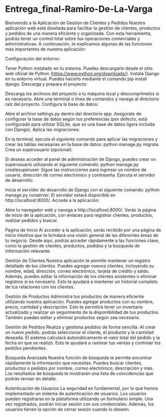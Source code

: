 # Entrega_final-Ramiro-De-La-Varga

Bienvenido a la Aplicación de Gestión de Clientes y Pedidos
Nuestra aplicación web está diseñada para facilitar la gestión de clientes, productos y pedidos de una manera eficiente y organizada. Con esta herramienta, podrás tener un control total sobre tus operaciones comerciales y administrativas. A continuación, te explicamos algunas de las funciones más importantes de nuestra aplicación:

Configuración del entorno:

Tener Python instalado en tu sistema. Puedes descargarlo desde el sitio web oficial de Python (https://www.python.org/downloads/). Instala Django en tu entorno virtual. Puedes hacerlo mediante el comando pip install django. Descarga y prepara el proyecto:

Descarga los archivos del proyecto a tu máquina local y descomprímelos si es necesario. Abre una terminal o línea de comandos y navega al directorio raíz del proyecto. Configura la base de datos:

Abre el archivo settings.py dentro del directorio app. Asegúrate de configurar la base de datos según tus preferencias (por defecto, está configurado para utilizar SQLite, que es una base de datos ligera incluida con Django). Aplica las migraciones:

En la terminal, ejecuta el siguiente comando para aplicar las migraciones y crear las tablas necesarias en la base de datos: python manage.py migrate. Crea un superusuario (opcional):

Si deseas acceder al panel de administración de Django, puedes crear un superusuario utilizando el siguiente comando: python manage.py createsuperuser. Sigue las instrucciones para ingresar un nombre de usuario, dirección de correo electrónico y contraseña. Ejecuta el servidor de desarrollo:

Inicia el servidor de desarrollo de Django con el siguiente comando: python manage.py runserver. El servidor estará disponible en http://localhost:8000/. Accede a la aplicación:

Abre tu navegador web y navega a http://localhost:8000/. Verás la página de inicio de la aplicación, con enlaces para registrar clientes, productos, realizar pedidos y buscar.

Página de Inicio
Al acceder a la aplicación, serás recibido por una página de inicio intuitiva que te brindará una visión general de las diferentes áreas de tu negocio. Desde aquí, podrás acceder rápidamente a las funciones clave, como la gestión de clientes, productos, pedidos y la búsqueda de información relevante.

Gestión de Clientes
Nuestra aplicación te permite mantener un registro detallado de tus clientes. Puedes agregar nuevos clientes, incluyendo su nombre, edad, dirección, correo electrónico, tarjeta de crédito y saldo. Además, puedes editar la información de los clientes existentes o eliminar registros si es necesario. Esto te ayudará a mantener un historial completo de tus relaciones con los clientes.

Gestión de Productos
Administra tus productos de manera eficiente utilizando nuestra aplicación. Puedes agregar productos con su nombre, precio, cantidad y descripción. Esto te permitirá tener un inventario actualizado y realizar un seguimiento de la disponibilidad de tus productos. También puedes editar y eliminar productos según sea necesario.

Gestión de Pedidos
Realiza y gestiona pedidos de forma sencilla. Al crear un nuevo pedido, podrás seleccionar el cliente, el producto y la cantidad deseada. El sistema calculará automáticamente el valor total del pedido y la fecha en que se realizó. Esto te ayudará a rastrear tus ventas y controlar los pedidos pendientes.

Búsqueda Avanzada
Nuestra función de búsqueda te permite encontrar rápidamente la información que necesitas. Puedes buscar clientes, productos o pedidos por nombre, correo electrónico, descripción y más. Los resultados de búsqueda te mostrarán una lista de coincidencias que podrás revisar en detalle.

Autenticación de Usuarios
La seguridad es fundamental, por lo que hemos implementado un sistema de autenticación de usuarios. Los usuarios pueden registrarse en la plataforma utilizando un formulario simple. Una vez registrados, podrán iniciar sesión con sus credenciales. Además, los usuarios tienen la opción de cerrar sesión cuando lo deseen.
